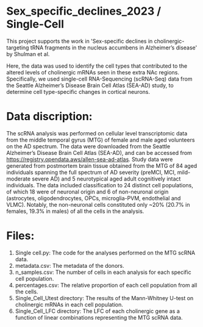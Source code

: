 # Sex_specific_declines_2023 / Single-Cell

This project supports the work in 'Sex-specific declines in cholinergic-targeting tRNA fragments in the nucleus accumbens in Alzheimer’s disease' by Shulman et al.

Here, the data was used to identify the cell types that contributed to the altered levels of cholinergic mRNAs seen in these extra NAc regions. Specifically, we used single-cell RNA-Sequencing (scRNA-Seq) data from the Seattle Alzheimer’s Disease Brain Cell Atlas (SEA-AD) study, to determine cell type-specific changes in cortical neurons. 

# Data discription:
The scRNA analysis was performed on cellular level transcriptomic data from the middle temporal gyrus (MTG) of female and male aged volunteers on the AD spectrum. The data were downloaded from the Seattle Alzheimer’s Disease Brain Cell Atlas (SEA-AD), and can be accessed from https://registry.opendata.aws/allen-sea-ad-atlas. Study data were generated from postmortem brain tissue obtained from the MTG of 84 aged individuals spanning the full spectrum of AD severity (preMCI, MCI, mild-moderate severe AD) and 5 neurotypical aged adult cognitively intact individuals. The data included classification to 24 distinct cell populations, of which 18 were of neuronal origin and 6 of non-neuronal origin (astrocytes, oligodendrocytes, OPCs, microglia-PVM, endothelial and VLMC). Notably, the non-neuronal cells constituted only ~20% (20.7% in females, 19.3% in males) of all the cells in the analysis.  

# Files:
1. Single cell.py: The code for the analyses performed on the MTG scRNA data.
2. metadata.csv: The metadata of the donors.
3. n_samples.csv: The number of cells in each analysis for each specific cell population.
4. percentages.csv: The relative proportion of each cell population from all the cells.
5. Single_Cell_Utest directory: The results of the Mann-Whitney U-test on cholinergic mRNAs in each cell population.
6. Single_Cell_LFC directory: The LFC of each cholinergic gene as a function of linear combinations representing the MTG scRNA data.
